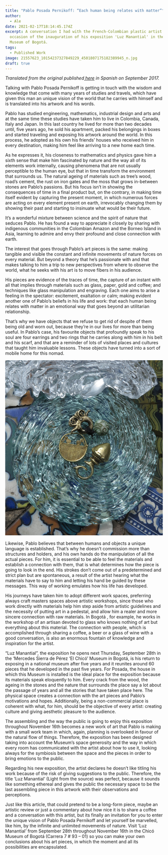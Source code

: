 ```yaml
---
title: "Pablo Posada Pernikoff: “Each human being relates with matter”"
author:
  - Ale
date: 2021-02-17T18:14:45.174Z
excerpt: A conversation I had with the French-Colombian plastic artist on the
  occasion of the inauguration of his exposition 'Luz Manantial' in the Chicó
  Museum of Bogotá.
tags:
  - Published Work
image: 21557623_10154237327849229_4501807175182389945_n.jpg
draft: true
---
```

*Translated from the original published[ here](https://www.elespectador.com/noticias/cultura/pablo-posada-pernikoffcada-ser-humano-se-relaciona-con-la-materia/) in Spanish [](https://www.elespectador.com/noticias/cultura/pablo-posada-pernikoffcada-ser-humano-se-relaciona-con-la-materia/)on September 2017.* 

Talking with Pablo Posada Pernikoff is getting in touch with the wisdom and knowledge that come with many years of studies and travels, which have given this man an unique vision of the world that he carries with himself and is translated into his artwork and his words.

Pablo has studied engineering, mathematics, industrial design and arts and at the same time these studies have taken him to live in Colombia, Canada, Italy and Japan. In this last country he lived for more than two decades until, five years ago, he sold his apartment, packed his belongings in boxes and started traveling and exposing his artwork around the world. In this process, he adopted as his own his friends’ houses who received him in every destination, making him feel like arriving to a new home each time.

As he expresses it, his closeness to mathematics and physics gave him a sixth sense that make him fascinated by nature and the way all of its elements work internally, causing phenomena that are not usually perceptible to the human eye, but that in time transform the environment that surrounds us. The natural ageing of materials such as tree’s wood, road’s cement, the rust on iron gates and the moss that grows in-between stones are Pablo’s passions. But his focus isn’t in showing the consequences of time in a final product but, on the contrary, in making time itself evident by capturing the present moment, in which numerous forces are acting on every element present on earth, irrevocably changing them by showing their past and starting to insinuate what would be their future.

It’s a wonderful mixture between science and the spirit of nature that seduces Pablo. He has found a way to appreciate it closely by sharing with indigenous communities in the Colombian Amazon and the Borneo Island in Asia, learning to admire and envy their profound and close connection with earth.

The interest that goes through Pablo’s art pieces is the same: making tangible and visible the constant and infinite movements of nature forces on every material. But beyond a theory that he’s passionate with and that makes talking to him a trip to new perspectives from where to observe the world, what he seeks with his art is to move fibers in his audience.

His pieces are evidence of the traces of time, the capture of an instant with all that implies through materials such as glass, paper, gold and coffee; and techniques like glass manipulation and engraving. Each one aims to arise a feeling in the spectator: excitement, exaltation or calm; making evident another one of Pablo’s beliefs in his life and work: that each human being relates with matter in an emotional way that goes beyond an utilitarian relationship.

That’s why we have objects that we refuse to get rid of despite of them being old and worn out, because they’re in our lives for more than being useful. In Pablo’s case, his favourite objects that profoundly speak to his soul are four earrings and two rings that he carries along with him in his belt and his scarf, and that are a reminder of lots of visited places and cultures that taught him invaluable lessons. These objects have turned into a sort of mobile home for this nomad.

![Pablo's 'mobile home' / Courtesy of the artist. ](img_5511.jpg)

Likewise, Pablo believes that between humans and objects a unique language is established. That’s why he doesn’t commission more than structures and holders, and his own hands do the manipulation of all the actual pieces. For him, it is essential to be able to feel the materials and establish a connection with them, that is what determines how the piece is going to look in the end. His strokes don’t come out of a predetermined and strict plan but are spontaneous, a result of the artist hearing what the materials have to say to him and letting his hand be guided by these messages. This way of working emulates how his life has developed.

His journeys have taken him to adopt different work spaces, preferring always craft masters spaces above artistic workshops, since those who work directly with materials help him step aside from artistic guidelines and the necessity of putting art in a pedestal, and allow him a realer and more sincere connection with raw materials. In Bogotá , for example, he works in the workshop of an artisan devoted to glass who knows nothing of art but everything about this material. The connection with people, which is accomplished through sharing a coffee, a beer or a glass of wine with a good conversation, is also an enormous fountain of knowledge and inspiration for the artist.

“Luz Manantial”, the exposition he opens next Thursday, September 28th in the ‘Mercedes Sierra de Pérez ‘El Chicó’ Museum in Bogotá, is his return to exposing in a national museum after five years and it reunites around 60 pieces that he developed in the past five years. For Posada, the house in which this Museum is installed is the ideal place for the exposition because its materials speak eloquently to him. Every crack from the wood, the ageing in the stones and the nature that surrounds the place say a lot about the passage of years and all the stories that have taken place here. The physical space creates a connection with the art pieces and Pablo’s motivations and hopes. Additionally, being a non-commercial place is coherent with what, for him, should be the objective of every artist: creating culture and giving aesthetic pleasure to the audience.

The assembling and the way the public is going to enjoy this exposition throughout November 16th becomes a new work of art that Pablo is making with a small work team in which, again, planning is overlooked in favour of the natural flow of things. Therefore, the exposition has been designed taking into account the Museum’s space generosity and the way in which every room has communicated with the artist about how to use it, looking always for the symbiosis between the space and the pieces in order to bring emotions to the public.

Regarding his new exposition, the artist declares he doesn’t like titling his work because of the risk of giving suggestions to the public. Therefore, the title ‘Luz Manantial’ (Light from the source) was perfect, because it sounds like something ethereal and gives the public the necessary space to be the last assembling piece in this artwork with their observations and perceptions.

Just like this article, that could pretend to be a long-form piece, maybe an artistic review or just a commentary about how nice it is to share a coffee and a conversation with this artist, but its finally an invitation for you to enter the unique vision of Pablo Posada Pernikoff and let yourself be marvelled, like him, by the infinite and unlimited movements of nature. Visit ‘Luz Manantial’ from September 28th throughout November 16th in the Chicó Museum of Bogotá (Carrera 7 # 93 – 01) so you can make your own conclusions about his art pieces, in which the moment and all its possibilities are encapsulated.